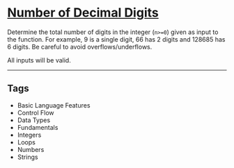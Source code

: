 # [Number of Decimal Digits](https://www.codewars.com/kata/58fa273ca6d84c158e000052)

Determine the total number of digits in the integer (`n>=0`) given as input to the function. For example, 9 is a single digit, 66 has 2 digits and 128685 has 6 digits. Be careful to avoid overflows/underflows.

All inputs will be valid.

---

## Tags

- Basic Language Features
- Control Flow
- Data Types
- Fundamentals
- Integers
- Loops
- Numbers
- Strings
